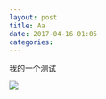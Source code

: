 ```yaml
---
layout: post
title: Aa
date: 2017-04-16 01:05
categories: 
---
```


我的一个测试


![]({{site:url}}/assets/20170416/tmm.jpg)